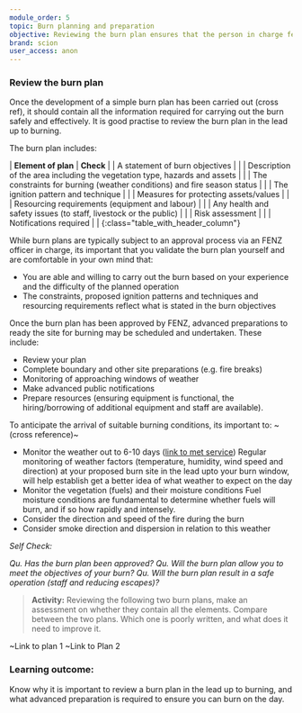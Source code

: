 ```yaml
---
module_order: 5
topic: Burn planning and preparation
objective: Reviewing the burn plan ensures that the person in charge feels confident that they can safely deliver the burn and meet the burn objectives.
brand: scion
user_access: anon
---
```

### Review the burn plan

Once the development of a simple burn plan has been carried out (cross ref), it should contain all the information required for carrying out the burn safely and effectively. It is good practise to review the burn plan in the lead up to burning.

The burn plan includes:

| **Element of plan**             | **Check** |
| A statement of burn objectives   |  |
| Description of the area including the vegetation type, hazards and assets       |  |
| The constraints for burning (weather conditions) and fire season status           |  |
| The ignition pattern and technique    |  |
| Measures for protecting assets/values          |  |
| Resourcing requirements (equipment and labour) |  |
| Any health and safety issues (to staff, livestock or the public)        |  |
| Risk assessment         |  |
| Notifications required |  |
{:class="table_with_header_column"}

While burn plans are typically subject to an approval process via an FENZ officer in charge, its important that you validate the burn plan yourself and are comfortable in your own mind that:
* You are able and willing to carry out the burn based on your experience and the difficulty of the planned operation
* The constraints, proposed ignition patterns and techniques and resourcing requirements reflect what is stated in the burn objectives

Once the burn plan has been approved by FENZ, advanced preparations to ready the site for burning may be scheduled and undertaken. These include:
* Review your plan
* Complete boundary and other site preparations (e.g. fire breaks)
* Monitoring of approaching windows of weather
* Make advanced public notifications 
* Prepare resources (ensuring equipment is functional, the hiring/borrowing of additional equipment and staff are available).

To anticipate the arrival of suitable burning conditions, its important to:  ~(cross reference)~
* Monitor the weather out to 6-10 days ([link to met service](https://www.metservice.com/))
        Regular monitoring of weather factors (temperature, humidity, wind speed and direction) at your proposed burn site in the lead upto your burn window, will help establish get a better idea of what weather to expect on the day
* Monitor the vegetation (fuels) and their moisture conditions
        Fuel moisture conditions are fundamental to determine whether fuels will burn, and if so how rapidly and intensely.
* Consider the direction and speed of the fire during the burn 
* Consider smoke direction and dispersion in relation to this weather

_Self Check:_

_Qu. Has the burn plan been approved?_
_Qu. Will the burn plan allow you to meet the objectives of your burn?_
_Qu. Will the burn plan result in a safe operation (staff and reducing escapes)?_

>__Activity:__ Reviewing the following two burn plans, make an assessment on whether they contain all the elements.  Compare between the two plans. Which one is poorly written, and what does it need to improve it.

~Link to plan 1
~Link to Plan 2

### Learning outcome: 
Know why it is important to review a burn plan in the lead up to burning, and what advanced preparation is required to ensure you can burn on the day. 


